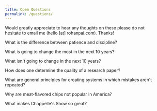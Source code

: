 ```yaml
---
title: Open Questions
permalink: /questions/
---
```

Would greatly appreciate to hear any thoughts on these please do not hesitate to email me (hello [at] rohanpai.com). Thanks!
<div class = "bookContainer">
<p>What is the difference between patience and discipline?</p>
<p>What is going to change the most in the next 10 years?</p>
<p>What isn't going to change in the next 10 years?</p>
<p>How does one determine the quality of a research paper?</p>
<p>What are general principles for creating systems in which mistakes aren't repeated?</p>
<p>Why are meat-flavored chips not popular in America?</p>
<p>What makes Chappelle's Show so great?</p>

</div>